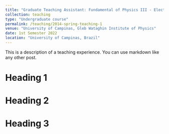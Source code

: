 ```yaml
---
title: "Graduate Teaching Assistant: Fundamental of Physics III - Electromagnetism"
collection: teaching
type: "Undergraduate course"
permalink: /teaching/2014-spring-teaching-1
venue: "University of Campinas, Gleb Wataghin Institute of Physics"
date: 1st Semester 2022
location: "University of Campinas, Brazil"
---
```


This is a description of a teaching experience. You can use markdown like any other post.

Heading 1
======

Heading 2
======

Heading 3
======